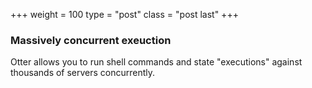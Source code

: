 +++
weight = 100
type = "post"
class = "post last"
+++

### Massively concurrent exeuction

Otter allows you to run shell commands and state "executions" against thousands of servers concurrently.
